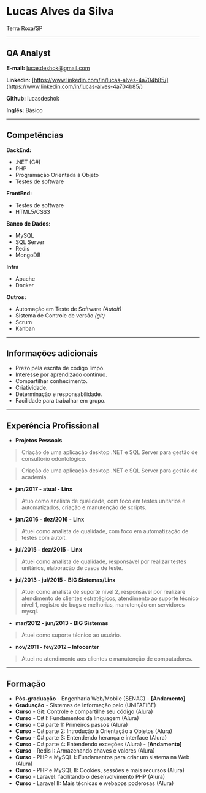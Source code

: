 # Lucas Alves da Silva
Terra Roxa/SP

---

## QA Analyst

**E-mail:** lucasdeshok@gmail.com

**Linkedin:** [https://www.linkedin.com/in/lucas-alves-4a704b85/](https://www.linkedin.com/in/lucas-alves-4a704b85/)

**Github:** lucasdeshok

**Inglês:** Básico


---

## Competências

**BackEnd:**
* .NET (C#)
* PHP
* Programação Orientada à Objeto
* Testes de software


**FrontEnd:**
* Testes de software
* HTML5/CSS3


**Banco de Dados:**
* MySQL
* SQL Server
* Redis
* MongoDB


**Infra**
* Apache
* Docker


**Outros:**
* Automação em Teste de Software *(Autoit)*
* Sistema de Controle de versão *(git)*
* Scrum
* Kanban


---


## Informações adicionais

* Prezo pela escrita de código limpo.
* Interesse por aprendizado contínuo.
* Compartilhar conhecimento.
* Criatividade.
* Determinação e responsabilidade.
* Facilidade para trabalhar em grupo.

---

## Experência Profissional

* **Projetos Pessoais**
> Criação de uma aplicação desktop .NET e SQL Server para gestão de consultório odontológico.

> Criação de uma aplicação desktop .NET e SQL Server para gestão de academia.



* **jan/2017 - atual -** ****Linx****
> Atuo como analista de qualidade, com foco em testes unitários e automatizados, criação e manutenção de scripts.



* **jan/2016 - dez/2016 -** ****Linx****
> Atuei como analista de qualidade, com foco em automatização de testes com autoit.



* **jul/2015 - dez/2015 -** ****Linx****
> Atuei como analista de qualidade, responsável por realizar testes unitários, elaboração de casos de teste.



* **jul/2013 - jul/2015 -** ****BIG Sistemas/Linx****
> Atuei como analista de suporte nível 2, responsável por realizare atendimento de clientes estratégicos, atendimento ao suporte técnico nível 1, registro de bugs e melhorias, manutenção em servidores mysql.



* **mar/2012 - jun/2013 -** ****BIG Sistemas****
> Atuei como suporte técnico ao usuário.



* **nov/2011 - fev/2012 –** ****Infocenter****
> Atuei no atendimento aos clientes e manutenção de computadores.


---

## Formação

* **Pós-graduação** - Engenharia Web/Mobile (SENAC) - **[Andamento]**
* **Graduação** - Sistemas de Informação pelo (UNIFAFIBE)
* **Curso** - Git: Controle e compartilhe seu código (Alura)
* **Curso** - C# I: Fundamentos da linguagem (Alura)
* **Curso** - C# parte 1: Primeiros passos (Alura)
* **Curso** - C# parte 2: Introdução à Orientação a Objetos (Alura)
* **Curso** - C# parte 3: Entendendo herança e interface (Alura)
* **Curso** - C# parte 4: Entendendo exceções (Alura) - **[Andamento]**
* **Curso** - Redis I: Armazenando chaves e valores (Alura) 
* **Curso** - PHP e MySQL I: Fundamentos para criar um sistema na Web (Alura)
* **Curso** - PHP e MySQL II: Cookies, sessões e mais recursos (Alura)
* **Curso** - Laravel: facilitando o desenvolvimento PHP (Alura)
* **Curso** - Laravel II: Mais técnicas e webapps poderosas (Alura)
